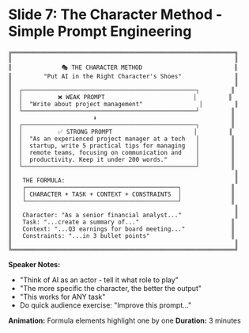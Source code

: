 # Slide 7: The Character Method - Simple Prompt Engineering

```
╔═══════════════════════════════════════════════════════════════╗
║                                                               ║
║              🎭 THE CHARACTER METHOD                          ║
║         "Put AI in the Right Character's Shoes"               ║
║                                                               ║
║  ┌─────────────────────────────────────────────────┐         ║
║  │          ❌ WEAK PROMPT                         │         ║
║  │  "Write about project management"                │         ║
║  └─────────────────────────────────────────────────┘         ║
║                       ⬇️                                      ║
║  ┌─────────────────────────────────────────────────┐         ║
║  │          ✅ STRONG PROMPT                       │         ║
║  │  "As an experienced project manager at a tech   │         ║
║  │  startup, write 5 practical tips for managing   │         ║
║  │  remote teams, focusing on communication and    │         ║
║  │  productivity. Keep it under 200 words."        │         ║
║  └─────────────────────────────────────────────────┘         ║
║                                                               ║
║   THE FORMULA:                                                ║
║   ┌───────────────────────────────────────────┐              ║
║   │ CHARACTER + TASK + CONTEXT + CONSTRAINTS  │              ║
║   └───────────────────────────────────────────┘              ║
║                                                               ║
║   Character: "As a senior financial analyst..."               ║
║   Task: "...create a summary of..."                          ║
║   Context: "...Q3 earnings for board meeting..."             ║
║   Constraints: "...in 3 bullet points"                       ║
║                                                               ║
╚═══════════════════════════════════════════════════════════════╝
```

**Speaker Notes:**
- "Think of AI as an actor - tell it what role to play"
- "The more specific the character, the better the output"
- "This works for ANY task"
- Do quick audience exercise: "Improve this prompt..."

**Animation:** Formula elements highlight one by one
**Duration:** 3 minutes